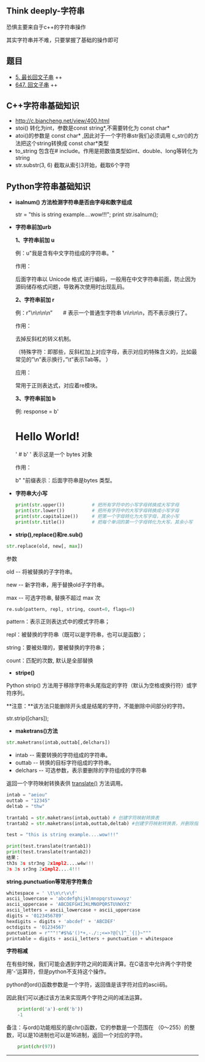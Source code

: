 ## Think deeply-字符串

恐惧主要来自于c++的字符串操作

其实字符串并不难，只要掌握了基础的操作即可

## 题目

- [5. 最长回文子串](https://leetcode-cn.com/problems/longest-palindromic-substring/) ++
- [647. 回文子串](https://leetcode.cn/problems/palindromic-substrings/) ++



## C++字符串基础知识

- http://c.biancheng.net/view/400.html
- stoi() 转化为int，参数是const string*,不需要转化为 const char*
- atoi()的参数是 const char* ,因此对于一个字符串str我们必须调用 c_str()的方法把这个string转换成 const char*类型
- to_string 包含在# include<string>。作用是把数值类型如int、double、long等转化为string
- str.substr(3, 6)  截取从索引3开始，截取6个字符

## Python字符串基础知识

- **isalnum() 方法检测字符串是否由字母和数字组成**

  str = "this is string example....wow!!!"; print str.isalnum();

- **字符串前加urb**

  **1、字符串前加 u**

  例：u"我是含有中文字符组成的字符串。"

  作用：

  后面字符串以 Unicode 格式 进行编码，一般用在中文字符串前面，防止因为源码储存格式问题，导致再次使用时出现乱码。

   

  **2、字符串前加 r**

  例：r"\n\n\n\n”　　# 表示一个普通生字符串 \n\n\n\n，而不表示换行了。

  作用：

  去掉反斜杠的转义机制。

  （特殊字符：即那些，反斜杠加上对应字母，表示对应的特殊含义的，比如最常见的”\n”表示换行，”\t”表示Tab等。 ）

  应用：

  常用于正则表达式，对应着re模块。

   

  **3、字符串前加 b**

  例: response = b'<h1>Hello World!</h1>'   # b' ' 表示这是一个 bytes 对象

  作用：

  b" "前缀表示：后面字符串是bytes 类型。

- **字符串大小写**

  ```python
  print(str.upper())          # 把所有字符中的小写字母转换成大写字母
  print(str.lower())          # 把所有字符中的大写字母转换成小写字母
  print(str.capitalize())     # 把第一个字母转化为大写字母，其余小写
  print(str.title())          # 把每个单词的第一个字母转化为大写，其余小写 
  ```

- **strip(),replace()和re.sub()**

```python
str.replace(old, new[, max])
```

参数

old -- 将被替换的子字符串。

new -- 新字符串，用于替换old子字符串。

max -- 可选字符串, 替换不超过 max 次

```python
re.sub(pattern, repl, string, count=0, flags=0)
```

pattern：表示正则表达式中的模式字符串；

repl：被替换的字符串（既可以是字符串，也可以是函数）；

string：要被处理的，要被替换的字符串；

count：匹配的次数, 默认是全部替换

- **stripe()**

Python strip() 方法用于移除字符串头尾指定的字符（默认为空格或换行符）或字符序列。

**注意：**该方法只能删除开头或是结尾的字符，不能删除中间部分的字符。

str.strip([chars]);

- **maketrans()方法**

```python
str.maketrans(intab,outtab[,delchars])
```

- intab -- 需要转换的字符组成的字符串。
- outtab -- 转换的目标字符组成的字符串。
- delchars -- 可选参数，表示要删除的字符组成的字符串

返回一个字符映射转换表供 [translate()](http://www.cnblogs.com/wushuaishuai/p/7687384.html) 方法调用。

```python
intab = "aeiou"
outtab = "12345"
deltab = "thw"
 
trantab1 = str.maketrans(intab,outtab) # 创建字符映射转换表
trantab2 = str.maketrans(intab,outtab,deltab) #创建字符映射转换表，并删除指定字符
 
test = "this is string example....wow!!!"
 
print(test.translate(trantab1))
print(test.translate(trantab2))
结果：
th3s 3s str3ng 2x1mpl2....w4w!!!
3s 3s sr3ng 2x1mpl2....4!!!
```

**string.punctuation等常用字符集合**

```python
whitespace = ' \t\n\r\v\f'
ascii_lowercase = 'abcdefghijklmnopqrstuvwxyz'
ascii_uppercase = 'ABCDEFGHIJKLMNOPQRSTUVWXYZ'
ascii_letters = ascii_lowercase + ascii_uppercase
digits = '0123456789'
hexdigits = digits + 'abcdef' + 'ABCDEF'
octdigits = '01234567'
punctuation = r"""!"#$%&'()*+,-./:;<=>?@[\]^_`{|}~"""
printable = digits + ascii_letters + punctuation + whitespace
```

**字符相减**

在有些时候，我们可能会遇到字符之间的距离计算。在C语言中允许两个字符使用‘-’运算符，但是python不支持这个操作。

python的ord()函数参数是一个字符，返回值是该字符对应的ascii码。

因此我们可以通过该方法来实现两个字符之间的减法运算。

```python
    print(ord('a')-ord('b')) 
    -1
```
备注：与ord()功能相反的是chr()函数，它的参数是一个范围在 （0～255）的整数，可以是10进制也可以是16进制，返回一个对应的字符。

```python
    print(chr(97))
```
------

